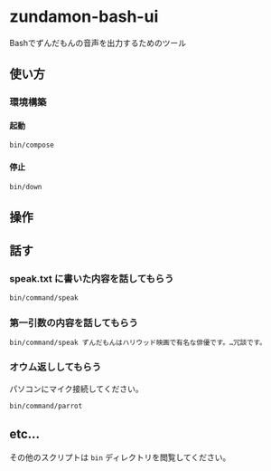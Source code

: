 # zundamon-bash-ui

Bashでずんだもんの音声を出力するためのツール

## 使い方

### 環境構築

#### 起動

```bash
bin/compose
```

#### 停止

```bash
bin/down
```

## 操作

## 話す

### speak.txt に書いた内容を話してもらう

```bash
bin/command/speak
```

### 第一引数の内容を話してもらう

```bash
bin/command/speak ずんだもんはハリウッド映画で有名な俳優です。…冗談です。
```

### オウム返ししてもらう

パソコンにマイク接続してください。

```bash
bin/command/parrot
```

## etc...

その他のスクリプトは `bin` ディレクトリを閲覧してください。